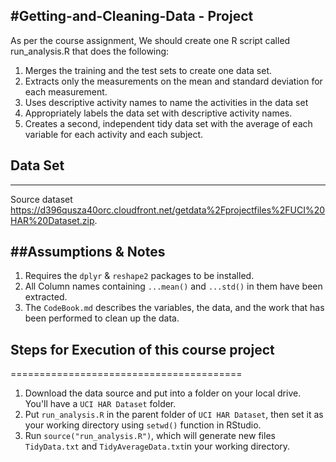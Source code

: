 #Getting-and-Cleaning-Data - Project
-------------------------------------
As per the course assignment, We should create one R script called run_analysis.R that does the following:

1. Merges the training and the test sets to create one data set.
2. Extracts only the measurements on the mean and standard deviation for each measurement.
3. Uses descriptive activity names to name the activities in the data set
4. Appropriately labels the data set with descriptive activity names.
5. Creates a second, independent tidy data set with the average of each variable for each activity and each subject.

## Data Set
-----------
 Source dataset https://d396qusza40orc.cloudfront.net/getdata%2Fprojectfiles%2FUCI%20HAR%20Dataset.zip.
 
##Assumptions & Notes
----------------------
1. Requires the ```dplyr``` & ```reshape2``` packages to be installed.
2. All Column names containing `...mean()` and `...std()` in them have been extracted.
3. The `CodeBook.md` describes the variables, the data, and the work that has been performed to clean up the data.
  
## Steps for Execution of this course project
========================================
1. Download the data source and put into a folder on your local drive. You'll have a ```UCI HAR Dataset``` folder.
2. Put ```run_analysis.R``` in the parent folder of ```UCI HAR Dataset```, then set it as your working directory using ```setwd()``` function in RStudio.
3. Run ```source("run_analysis.R")```, which will generate new files ```TidyData.txt``` and ```TidyAverageData.txt```in your working directory.